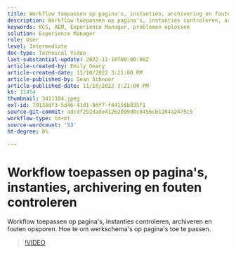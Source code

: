 ```yaml
---
title: Workflow toepassen op pagina's, instanties, archivering en fouten controleren
description: Workflow toepassen op pagina's, instanties controleren, archiveren en fouten opsporen. Hoe te om werkschema's op pagina's toe te passen.
keywords: KCS, AEM, Experience Manager, problemen oplossen
solution: Experience Manager
role: User
level: Intermediate
doc-type: Technical Video
last-substantial-update: 2022-11-10T00:00:00Z
article-created-by: Emily Geary
article-created-date: 11/10/2022 3:21:00 PM
article-published-by: Sean Schnoor
article-published-date: 11/10/2022 3:21:00 PM
kt: 11454
thumbnail: 3411104.jpeg
exl-id: 79138df3-5d46-41d1-8df7-f44156b835f1
source-git-commit: adcdf252dade41262099d0c8456cb1104a2475c5
workflow-type: tm+mt
source-wordcount: '53'
ht-degree: 0%

---
```


# Workflow toepassen op pagina&#39;s, instanties, archivering en fouten controleren

Workflow toepassen op pagina&#39;s, instanties controleren, archiveren en fouten opsporen. Hoe te om werkschema&#39;s op pagina&#39;s toe te passen.

>[!VIDEO](https://video.tv.adobe.com/v/3411104/?quality=12&learn=on)
